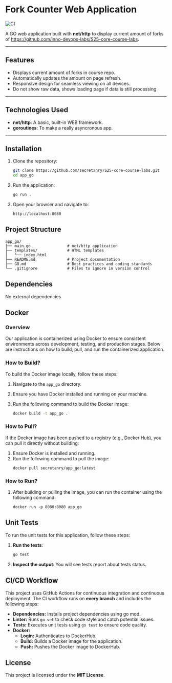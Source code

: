 # Fork Counter Web Application

![CI](https://github.com/secretanry/S25-core-course-labs/actions/workflows/ci-go.yml/badge.svg)

A GO web application built with **net/http** to display current amount of forks of https://github.com/inno-devops-labs/S25-core-course-labs.

---

## **Features**
- Displays current amount of forks in course repo.
- Automatically updates the amount on page refresh.
- Responsive design for seamless viewing on all devices.
- Do not show raw data, shows loading page if data is still processing

---

## **Technologies Used**
- **net/http**: A basic, built-in WEB framework.
- **goroutines**: To make a really asyncronous app.

---

## **Installation**

1. Clone the repository:
   ```bash
   git clone https://github.com/secretanry/S25-core-course-labs.git
   cd app_go
2. Run the application:
   ```bash
   go run .
3. Open your browser and navigate to:
   ```text
   http://localhost:8080

## **Project Structure**
```
app_go/
├── main.go                # net/http application
├── templates/             # HTML templates
│   └── index.html
├── README.md              # Project documentation
├── GO.md                  # Best practices and coding standards
└── .gitignore             # Files to ignore in version control
```


## **Dependencies**
No external dependencies

## Docker

### Overview

Our application is containerized using Docker to ensure consistent environments across development, testing, and production stages. Below are instructions on how to build, pull, and run the containerized application.

### How to Build?

To build the Docker image locally, follow these steps:

1. Navigate to the `app_go` directory.
2. Ensure you have Docker installed and running on your machine.
3. Run the following command to build the Docker image:

   ```sh
   docker build -t app_go .
   ```
### How to Pull?

If the Docker image has been pushed to a registry (e.g., Docker Hub), you can pull it directly without building:

1. Ensure Docker is installed and running.
2. Run the following command to pull the image:
   ```shell
   docker pull secretanry/app_go:latest
   ```

### How to Run?
1. After building or pulling the image, you can run the container using the following command:
   ```shell
   docker run -p 8080:8080 app_go
   ```

## Unit Tests

To run the unit tests for this application, follow these steps:

1. **Run the tests**:
   ```bash
   go test
   ```
2. **Inspect the output**:
   You will see tests report about tests status.

## CI/CD Workflow

This project uses GitHub Actions for continuous integration and continuous deployment. The CI workflow runs on **every branch** and includes the following steps:

- **Dependencies:** Installs project dependencies using go mod.
- **Linter:** Runs `go vet` to check code style and catch potential issues.
- **Tests:** Executes unit tests using `go test` to ensure code quality.
- **Docker:**
   - **Login:** Authenticates to DockerHub.
   - **Build:** Builds a Docker image for the application.
   - **Push:** Pushes the Docker image to DockerHub.

## **License**
This project is licensed under the **MIT License**.
